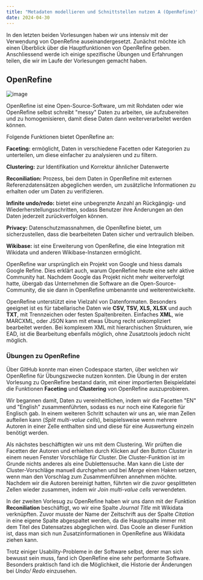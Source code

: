 ```yaml
---
title: "Metadaten modellieren und Schnittstellen nutzen A (OpenRefine)"
date: 2024-04-30
---
```


In den letzten beiden Vorlesungen haben wir uns intensiv mit der Verwendung von OpenRefine auseinandergesetzt. Zunächst möchte ich einen Überblick über die Hauptfunktionen von OpenRefine geben. Anschliessend werde ich einige spezifische Übungen und Erfahrungen teilen, die wir im Laufe der Vorlesungen gemacht haben.

## OpenRefine

![image](https://github.com/sandrahiltbrunner/bain_lerntagebuch/assets/115471195/316dee11-bc2d-4516-bc5a-bc8647a43ff4)

OpenRefine ist eine Open-Source-Software, um mit Rohdaten oder wie OpenRefine selbst schreibt "messy" Daten zu arbeiten, sie aufzubereiten und zu homogenisieren, damit diese Daten dann weiterverarbeitet werden können.

Folgende Funktionen bietet OpenRefine an: 

**Faceting:** ermöglicht, Daten in verschiedene Facetten oder Kategorien zu unterteilen, um diese einfacher zu analysieren und zu filtern.

**Clustering:** zur Identifikation und Korrektur ähnlicher Datenwerte

**Reconiliation:** Prozess, bei dem Daten in OpenRefine mit externen Referenzdatensätzen abgeglichen werden, um zusätzliche Informationen zu erhalten oder um Daten zu verifizieren.

**Infinite undo/redo:** bietet eine unbegrenzte Anzahl an Rückgängig- und Wiederherstellungsschritten, sodass Benutzer ihre Änderungen an den Daten jederzeit zurückverfolgen können.

**Privacy:** Datenschutzmassnahmen, die OpenRefine bietet, um sicherzustellen, dass die bearbeiteten Daten sicher und vertraulich bleiben.

**Wikibase:** ist eine Erweiterung von OpenRefine, die eine Integration mit Wikidata und anderen Wikibase-Instanzen ermöglicht.

OpenRefine war ursprünglich ein Projekt von Google und hiess damals Google Refine. Dies erklärt auch, warum OpenRefine heute eine sehr aktive Community hat. Nachdem Google das Projekt nicht mehr weiterverfolgt hatte, übergab das Unternehmen die Software an die Open-Source-Community, die sie dann in OpenRefine umbenannte und weiterentwickelte.

OpenRefine unterstützt eine Vielzahl von Datenformaten. Besonders geeignet ist es für tabellarische Daten wie **CSV, TSV, XLS, XLSX** und auch **TXT**, mit Trennzeichen oder festen Spaltenbreiten. Einfaches **XML**, wie MARCXML, oder JSON kann mit etwas Übung recht unkompliziert bearbeitet werden. Bei komplexem XML mit hierarchischen Strukturen, wie EAD, ist die Bearbeitung ebenfalls möglich, ohne Zusatztools jedoch nicht möglich. 

### Übungen zu OpenRefine

Über GitHub konnte man einen Codespace starten, über welchen wir OpenRefine für Übungszwecke nutzen konnten. Die Übung in der ersten Vorlesung zu OpenRefine bestand darin, mit einer importierten Beispieldatei die Funktionen **Faceting** und **Clustering** von OpenRefine auszuprobieren. 

Wir begannen damit, Daten zu vereinheitlichen, indem wir die Facetten "EN" und "English" zusammenführten, sodass es nur noch eine Kategorie für Englisch gab. In einem weiteren Schritt schauten wir uns an, wie man Zellen aufteilen kann (*Split multi-value cells*), beispielsweise wenn mehrere Autoren in einer Zelle enthalten sind und diese für eine Auswertung einzeln benötigt werden.

Als nächstes beschäftigten wir uns mit dem Clustering. Wir prüften die Facetten der Autoren und erhielten durch Klicken auf den Button *Cluster* in einem neuen Fenster Vorschläge für Cluster. Die Cluster-Funktion ist im Grunde nichts anderes als eine Dublettensuche. Man kann die Liste der Cluster-Vorschläge manuell durchgehen und bei *Merge* einen Haken setzen, wenn man den Vorschlag zum Zusammenführen annehmen möchte. Nachdem wir die Autoren bereinigt hatten, führten wir die zuvor gesplitteten Zellen wieder zusammen, indem wir *Join multi-value cells* verwendeten. 

In der zweiten Vorlesug zu OpenRefine haben wir uns dann mit der Funktion **Reconiliation** beschäftigt, wo wir eine Spalte *Journal Title* mit Wikidata verknüpften. Zuvor musste der Name der Zeitschrift aus der Spalte *Citation* in eine eigene Spalte abgespaltet werden, da die Hauptspalte immer mit dem Titel des Datensatzes abgeglichen wird. Das Coole an dieser Funktion ist, dass man sich nun Zusatzinformationen in OpenRefine aus Wikidata ziehen kann. 

Trotz einiger Usability-Probleme in der Software selbst, derer man sich bewusst sein muss, fand ich OpenRefine eine sehr performante Software. Besonders praktisch fand ich die Möglichkeit, die Historie der Änderungen bei *Undo/ Redo* einzusehen. 


